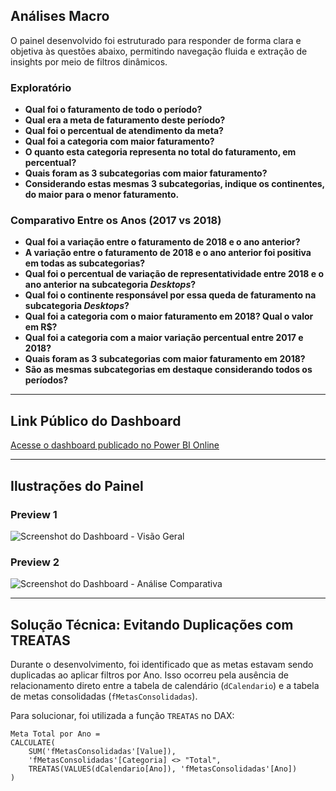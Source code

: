 ##  Análises Macro

O painel desenvolvido foi estruturado para responder de forma clara e objetiva às questões abaixo, permitindo navegação fluida e extração de insights por meio de filtros dinâmicos.

###  Exploratório

- **Qual foi o faturamento de todo o período?**
- **Qual era a meta de faturamento deste período?**
- **Qual foi o percentual de atendimento da meta?**
- **Qual foi a categoria com maior faturamento?**
- **O quanto esta categoria representa no total do faturamento, em percentual?**
- **Quais foram as 3 subcategorias com maior faturamento?**
- **Considerando estas mesmas 3 subcategorias, indique os continentes, do maior para o menor faturamento.**

###  Comparativo Entre os Anos (2017 vs 2018)

- **Qual foi a variação entre o faturamento de 2018 e o ano anterior?**
- **A variação entre o faturamento de 2018 e o ano anterior foi positiva em todas as subcategorias?**
- **Qual foi o percentual de variação de representatividade entre 2018 e o ano anterior na subcategoria *Desktops*?**
- **Qual foi o continente responsável por essa queda de faturamento na subcategoria *Desktops*?**
- **Qual foi a categoria com o maior faturamento em 2018? Qual o valor em R$?**
- **Qual foi a categoria com a maior variação percentual entre 2017 e 2018?**
- **Quais foram as 3 subcategorias com maior faturamento em 2018?**
- **São as mesmas subcategorias em destaque considerando todos os períodos?**

---

##  Link Público do Dashboard

 [Acesse o dashboard publicado no Power BI Online](https://app.powerbi.com/view?r=eyJrIjoiNDY1ZTVkMTEtODU4ZC00NjlkLTg2MWUtMmQxZGRhNzdlYmFlIiwidCI6IjY1OWNlMmI4LTA3MTQtNDE5OC04YzM4LWRjOWI2MGFhYmI1NyJ9)

---

##  Ilustrações do Painel

### Preview 1
![Screenshot do Dashboard - Visão Geral](https://github.com/user-attachments/assets/700f4273-4ff0-4183-8b6c-0b1d4eeab054
)


### Preview 2
![Screenshot do Dashboard - Análise Comparativa](https://github.com/user-attachments/assets/1608bd87-b6d3-4e16-bde0-a5a541f254d1
)

---

##  Solução Técnica: Evitando Duplicações com TREATAS

Durante o desenvolvimento, foi identificado que as metas estavam sendo duplicadas ao aplicar filtros por Ano. Isso ocorreu pela ausência de relacionamento direto entre a tabela de calendário (`dCalendario`) e a tabela de metas consolidadas (`fMetasConsolidadas`).

Para solucionar, foi utilizada a função `TREATAS` no DAX:

```DAX
Meta Total por Ano = 
CALCULATE(
    SUM('fMetasConsolidadas'[Value]),
    'fMetasConsolidadas'[Categoria] <> "Total",
    TREATAS(VALUES(dCalendario[Ano]), 'fMetasConsolidadas'[Ano])  
)



